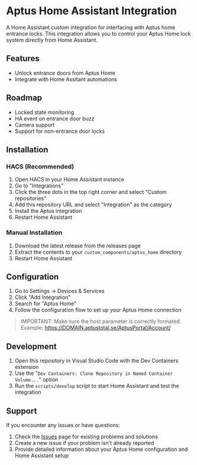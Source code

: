 # Aptus Home Assistant Integration

A Home Assistant custom integration for interfacing with Aptus home entrance locks. This integration allows you to control your Aptus Home lock system directly from Home Assistant.

## Features

- Unlock entrance doors from Aptus Home
- Integrate with Home Assitant automations

## Roadmap

- Locked state monitoring
- HA event on entrance door buzz
- Camera support
- Support for non-entrance door locks

## Installation

### HACS (Recommended)
1. Open HACS in your Home Assistant instance
2. Go to "Integrations"
3. Click the three dots in the top right corner and select "Custom repositories"
4. Add this repository URL and select "Integration" as the category
5. Install the Aptus integration
6. Restart Home Assistant

### Manual Installation
1. Download the latest release from the releases page
2. Extract the contents to your `custom_components/aptus_home` directory
3. Restart Home Assistant

## Configuration

1. Go to Settings → Devices & Services
2. Click "Add Integration"
3. Search for "Aptus Home"
4. Follow the configuration flow to set up your Aptus Home connection

> IMPORTANT: Make sure the host parameter is correctly formated. Example: https://DOMAIN.aptustotal.se/AptusPortal/Account/

## Development

1. Open this repository in Visual Studio Code with the Dev Containers extension
2. Use the "`Dev Containers: Clone Repository in Named Container Volume...`" option
3. Run the `scripts/develop` script to start Home Assistant and test the integration

## Support

If you encounter any issues or have questions:
1. Check the [Issues](../../issues) page for existing problems and solutions
2. Create a new issue if your problem isn't already reported
3. Provide detailed information about your Aptus Home configuration and Home Assistant setup
